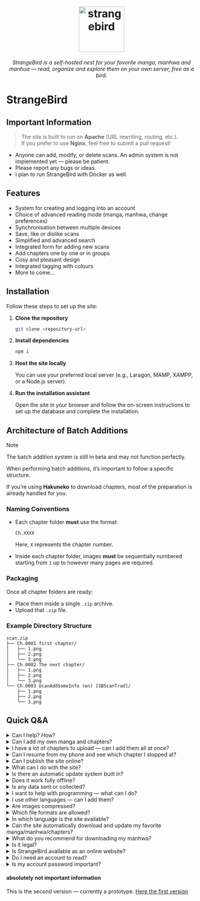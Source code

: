 <h1 align="center">
    <img src="assets/img/favicon/favicon.svg" alt="strangebird" height="120">
</h1>


<p align="center">
  <i align="center">StrangeBird is a self-hosted nest for your favorite manga, manhwa and manhua — read, organize and explore them on your own server, free as a bird.</i>
</p>

# StrangeBird

## Important Information
> The site is built to run on **Apache** (URL rewriting, routing, etc.).  
> If you prefer to use **Nginx**, feel free to submit a pull request!

- Anyone can add, modify, or delete scans. An admin system is not implemented yet — please be patient.
- Please report any bugs or ideas.
- I plan to run StrangeBird with Docker as well.

## Features
- System for creating and logging into an account
- Choice of advanced reading mode (manga, manhwa, change preferences)
- Synchronisation between multiple devices
- Save, like or dislike scans
- Simplified and advanced search
- Integrated form for adding new scans
- Add chapters one by one or in groups
- Cosy and pleasant design
- Integrated tagging with colours
- More to come...

## Installation
Follow these steps to set up the site:

1. **Clone the repository**  
    ```bash
    git clone <repository-url>
    ```

2. **Install dependencies**
    ```bash
    npm i
    ```

3. **Host the site locally**
    
    You can use your preferred local server (e.g., Laragon, MAMP, XAMPP, or a Node.js server).


4. **Run the installation assistant**
    
    Open the site in your browser and follow the on-screen instructions to set up the database and complete the installation.


## Architecture of Batch Additions

> [!NOTE]
> The batch addition system is still in beta and may not function perfectly.

When performing batch additions, it’s important to follow a specific structure.

If you’re using **Hakuneko** to download chapters, most of the preparation is already handled for you.

### Naming Conventions
- Each chapter folder **must** use the format:
  
  `Ch.XXXX`  

  Here, `X` represents the chapter number.

- Inside each chapter folder, images **must** be sequentially numbered starting from `1` up to however many pages are required.

### Packaging
Once all chapter folders are ready:
- Place them inside a single `.zip` archive.
- Upload that `.zip` file.

### Example Directory Structure
```
scan.zip
├── Ch.0001 first chapter/
│   ├── 1.png
│   ├── 2.png
│   └── 3.png
├── Ch.0002 The next chapter/
│   ├── 1.png
│   ├── 2.png
│   └── 3.png
└── Ch.0003 UcanAddSomeInfo (en) [SBScanTrad]/
    ├── 1.png
    ├── 2.png
    └── 3.png
```

## Quick Q&A

<details>
<summary>Can I help? How?</summary>

Absolutely — any help is welcome!  
You can contribute by writing code, reporting bugs, or suggesting improvements. Every bit helps.
</details>

<details>
<summary>Can I add my own manga and chapters?</summary>

Yes.  
The site allows you to upload your own manga and chapters.  
Only the person who originally added a manga/manhwa can currently add chapters to it.  
A permission-sharing system may be added in the future.
</details>

<details>
<summary>I have a lot of chapters to upload — can I add them all at once?</summary>

Yes.  
Check the `README.md` under the section [Architecture of Batch Additions](#architecture-of-batch-additions) for instructions.
</details>

<details>
<summary>Can I resume from my phone and see which chapter I stopped at?</summary>

Yes.  
Your progress is stored in the database and synced across devices when you log in with the same account.
</details>

<details>
<summary>Can I publish the site online?</summary>

Yes, you can host the site wherever you want.  
Keep in mind:
- I’m the sole developer, so security issues may exist.
- The site was originally designed for **local network use**, not public deployment.  

If you put it online, you do so at your own risk.
</details>

<details>
<summary>What can I do with the site?</summary>

Read the LICENSE file for full details.  

If you host the site publicly, please leave a reference back to the repository.  
It helps future contributors and makes me happy too!
</details>

<details>
<summary>Is there an automatic update system built in?</summary>

Unfortunately no.  
There’s currently no automatic update mechanism — you’ll need to install new versions manually.  
I don’t have the time to develop one yet, sorry!
</details>

<details>
<summary>Does it work fully offline?</summary>

Yes — everything is stored locally.  
Your uploaded scans and images remain on your server; nothing depends on the internet.
</details>

<details>
<summary>Is any data sent or collected?</summary>

No.  
All your data stays on your machine.  
I don’t care if you uploaded 30 GB of adult content — nothing leaves your system.
</details>

<details>
<summary>I want to help with programming — what can I do?</summary>

If you have an idea, want to optimize the code, debug, or just improve something, go ahead.  
When making pull requests, please clearly explain what you changed so it’s easy to review.
</details>

<details>
<summary>I use other languages — can I add them?</summary>

Prefer sticking to the existing languages.  

If there’s a good reason to introduce a new language (like Python), that’s fine.  
For TypeScript vs JavaScript, JS is preferred.  
Remember: most users don’t want to set up dozens of runtimes just to run the site.
</details>

<details>
<summary>Are images compressed?</summary>

No.  
Images are stored as-is, so pay attention to their file size before uploading.
</details>

<details>
<summary>Which file formats are allowed?</summary>

Currently allowed formats: **JPG**, **PNG**, **WEBP**.  
GIF may be added in the future if requested.
</details>

<details>
<summary>In which language is the site available?</summary>

Currently only **English**.  
If someone wants to help add multi-language support, contributions are welcome.  
I just haven’t had the motivation to implement it yet.
</details>

<details>
<summary>Can the site automatically download and update my favorite manga/manhwa/chapters?</summary>

No.  
StrangeBird’s goal is simply to make your reading experience pleasant.  
It does **not** support automatic downloads or updates of manga/manhwa.
</details>

<details>
<summary>What do you recommend for downloading my manhwa?</summary>

Use [Hakuneko](https://github.com/manga-download/hakuneko).
</details>

<details>
<summary>Is it legal?</summary>

That depends on your country and what you do with the site.  
You’re responsible for ensuring compliance with your local laws and for the content you upload.
</details>

<details>
<summary>Is StrangeBird available as an online website?</summary>

No.  
I don’t plan to host it online.  
If you want to use the site, install it yourself — preferably locally.
</details>

<details>
<summary>Do I need an account to read?</summary>

No.  
Accounts are only used to like, save, and add chapters/manga/manhwa.  
Remember: everything stays local. Nothing is shared.
</details>

<details>
<summary>Is my account password important?</summary>

It depends:  
- If you’re the only one using the site, it’s not critical.  
- Passwords are hashed in the database, so leaks are unlikely.  

However, don’t use a unique or sensitive password — especially if it’s someone else’s installation.  
You never know what code might be running. Always stay a bit cautious.  

Anyway, if someone gets into your account because you used a weak password… what can they even do?  
Read your scans for you? *lol*
</details>

#### absolutely not important information
This is the second version — currently a prototype. [Here the first version](https://github.com/kerogs/PyHwa)
